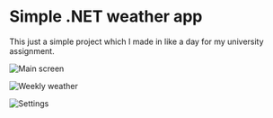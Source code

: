 # Simple .NET weather app

This just a simple project which I made in like a day for my university assignment.

![Main screen](https://i.imgur.com/c9cWMbe.png)

![Weekly weather](https://i.imgur.com/LHXHSpK.png)

![Settings](https://i.imgur.com/K2Nj94o.png)

